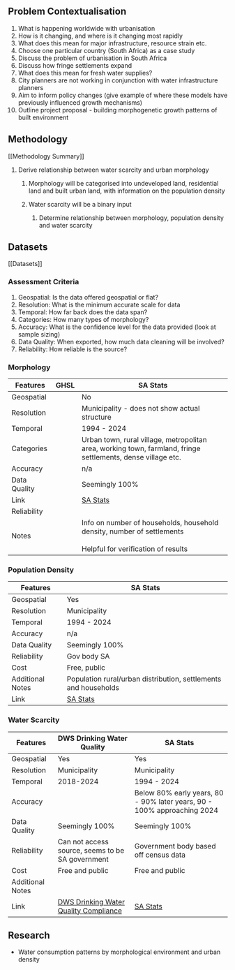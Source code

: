 ## Problem Contextualisation

1. What is happening worldwide with urbanisation
2. How is it changing, and where is it changing most rapidly
3. What does this mean for major infrastructure, resource strain etc.
4. Choose one particular country (South Africa) as a case study
5. Discuss the problem of urbanisation in South Africa
6. Discuss how fringe settlements expand
7. What does this mean for fresh water supplies?
8. City planners are not working in conjunction with water infrastructure planners
9. Aim to inform policy changes (give example of where these models have previously influenced growth mechanisms)
10. Outline project proposal - building morphogenetic growth patterns of built environment

## Methodology
[[Methodology Summary]]

1. Derive relationship between water scarcity and urban morphology
	1. Morphology will be categorised into undeveloped land, residential land and built urban land, with information on the population density
	2. Water scarcity will be a binary input

		1. Determine relationship between morphology, population density and water scarcity
## Datasets
[[Datasets]]
### Assessment Criteria

1. Geospatial: Is the data offered geospatial or flat?
2. Resolution: What is the minimum accurate scale for data
3. Temporal: How far back does the data span?
4. Categories: How many types of morphology?
5. Accuracy: What is the confidence level for the data provided (look at sample sizing)
6. Data Quality: When exported, how much data cleaning will be involved?
8. Reliability: How reliable is the source?

### Morphology

| Features     | GHSL | SA Stats                                                                                                                                                    |
| ------------ | ---- | ----------------------------------------------------------------------------------------------------------------------------------------------------------- |
| Geospatial   |      | No                                                                                                                                                          |
| Resolution   |      | Municipality - does not show actual structure                                                                                                               |
| Temporal     |      | 1994 - 2024                                                                                                                                                 |
| Categories   |      | Urban town, rural village, metropolitan area, working town, farmland, fringe settlements, dense village etc.                                                |
| Accuracy     |      | n/a                                                                                                                                                         |
| Data Quality |      | Seemingly 100%                                                                                                                                              |
| Link         |      | [SA Stats](https://ws.dws.gov.za/wsks/spatial_OnTrack_leaf.aspx?SubjectAreaID=1&DataTopicDetailID=3&DisplayTypeId=7&PerspectiveID=0&LvlID=10&DataTopicID=1) |
| Reliability  |      |                                                                                                                                                             |
| Notes        |      | Info on number of households, household density, number of settlements<br><br>Helpful for verification of results                                           |
### Population Density

| Features         | SA Stats                                                                                                                                                    |
| ---------------- | ----------------------------------------------------------------------------------------------------------------------------------------------------------- |
| Geospatial       | Yes                                                                                                                                                         |
| Resolution       | Municipality                                                                                                                                                |
| Temporal         | 1994 - 2024                                                                                                                                                 |
| Accuracy         | n/a                                                                                                                                                         |
| Data Quality     | Seemingly 100%                                                                                                                                              |
| Reliability      | Gov body SA                                                                                                                                                 |
| Cost             | Free, public                                                                                                                                                |
| Additional Notes | Population rural/urban distribution, settlements and households                                                                                             |
| Link             | [SA Stats](https://ws.dws.gov.za/wsks/spatial_OnTrack_leaf.aspx?SubjectAreaID=1&DataTopicDetailID=3&DisplayTypeId=7&PerspectiveID=0&LvlID=10&DataTopicID=1) |
### Water Scarcity

| Features         | DWS Drinking Water Quality                                                  | SA Stats                                                                                                                                                      |
| ---------------- | --------------------------------------------------------------------------- | ------------------------------------------------------------------------------------------------------------------------------------------------------------- |
| Geospatial       | Yes                                                                         | Yes                                                                                                                                                           |
| Resolution       | Municipality                                                                | Municipality                                                                                                                                                  |
| Temporal         | 2018-2024                                                                   | 1994 - 2024                                                                                                                                                   |
| Accuracy         |                                                                             | Below 80% early years, 80 - 90% later years, 90 - 100% approaching 2024                                                                                       |
| Data Quality     | Seemingly 100%                                                              | Seemingly 100%                                                                                                                                                |
| Reliability      | Can not access source, seems to be SA government                            | Government body based off census data                                                                                                                         |
| Cost             | Free and public                                                             | Free and public                                                                                                                                               |
| Additional Notes |                                                                             |                                                                                                                                                               |
| Link             | [DWS Drinking Water Quality Compliance](https://www.dws.gov.za/niwis2/dwq2) | [SA Stats](https://ws.dws.gov.za/wsks/spatial_OnTrack_leaf.aspx?SubjectAreaID=2&DataTopicDetailID=77&DisplayTypeId=7&PerspectiveID=0&LvlID=10&DataTopicID=35) |
## Research

- Water consumption patterns by morphological environment and urban density